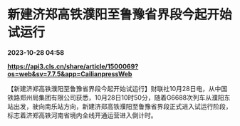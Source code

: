 # 新建济郑高铁濮阳至鲁豫省界段今起开始试运行

**2023-10-28 04:58**

**https://api3.cls.cn/share/article/1500069?os=web&sv=7.7.5&app=CailianpressWeb**

【新建济郑高铁濮阳至鲁豫省界段今起开始试运行】财联社10月28日电，从中国铁路郑州局集团有限公司获悉，10月28日10时50分，随着G6688次列车从濮阳东站出发，驶向南乐站方向，新建济郑高铁濮阳至鲁豫省界段正式进入试运行阶段，标志着济郑高铁河南省境内全线开通运营进入倒计时。